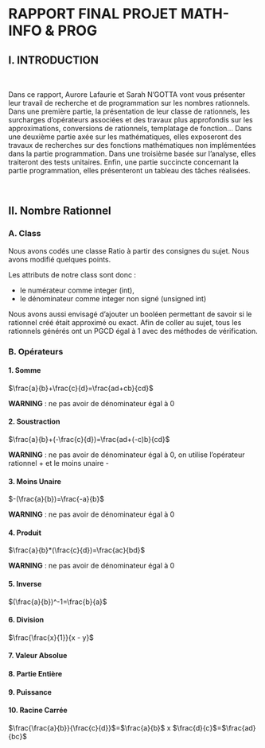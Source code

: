 
# RAPPORT FINAL PROJET MATH-INFO & PROG

## I. INTRODUCTION
<br/>
<p>Dans ce rapport, Aurore Lafaurie et Sarah N’GOTTA vont vous présenter leur travail de recherche et de programmation sur les nombres rationnels. Dans une première partie, la présentation de leur classe de rationnels, les surcharges d’opérateurs associées et des travaux plus approfondis sur les approximations, conversions de rationnels, templatage de fonction… Dans une deuxième partie axée sur les mathématiques, elles exposeront des travaux de recherches sur des fonctions mathématiques non implémentées dans la partie programmation. Dans une troisième basée sur l’analyse, elles traiteront des tests unitaires. Enfin, une partie succincte concernant la partie programmation, elles présenteront un tableau des tâches réalisées.
</p>
<br/>

## II. Nombre Rationnel
### A. Class

<p>Nous avons codés une classe Ratio à partir des consignes du sujet. Nous avons modifié quelques points.
</p>
Les attributs de notre class sont donc : 
</br>
<ul>
    <li>le numérateur comme integer (int),
    <li>le dénominateur comme integer non signé (unsigned int)
</ul>

<p>Nous avons aussi envisagé d’ajouter un booléen permettant de savoir si le rationnel créé était approximé ou exact. Afin de coller au sujet, tous les rationnels générés ont un PGCD égal à 1 avec des méthodes de vérification.
</p>

### B. Opérateurs
#### 1. Somme

$\frac{a}{b}+\frac{c}{d}=\frac{ad+cb}{cd}$

<strong>WARNING</strong> : ne pas avoir de dénominateur égal à 0

#### 2. Soustraction

$\frac{a}{b}+(-\frac{c}{d})=\frac{ad+(-c)b}{cd}$

<strong>WARNING</strong> : ne pas avoir de dénominateur égal à 0, on utilise l’opérateur rationnel + et le moins unaire -

#### 3. Moins Unaire

$-(\frac{a}{b})=\frac{-a}{b}$

<strong>WARNING</strong> : ne pas avoir de dénominateur égal à 0

#### 4. Produit

$\frac{a}{b}*(\frac{c}{d})=\frac{ac}{bd}$

<strong>WARNING</strong> : ne pas avoir de dénominateur égal à 0

#### 5. Inverse

$(\frac{a}{b})^-1=\frac{b}{a}$


#### 6. Division
$\frac{\frac{x}{1}}{x - y}$	

#### 7. Valeur Absolue
#### 8. Partie Entière
#### 9. Puissance
#### 10. Racine Carrée




$\frac{\frac{a}{b}}{\frac{c}{d}}$=$\frac{a}{b}$ x $\frac{d}{c}$=$\frac{ad}{bc}$</font>
<br/>
<br/>

<br/>






